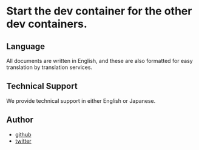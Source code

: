# Start the dev container for the other dev containers.

## Language

All documents are written in English, and these are also formatted for easy translation by translation services.

## Technical Support

We provide technical support in either English or Japanese.

## Author

- [github](https://github.com/lyoutakoduka)
- [twitter](https://twitter.com/lyouta_koduka)
